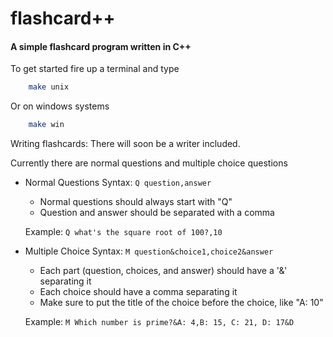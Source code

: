 # flashcard++
#### A simple flashcard program written in C++

To get started fire up a terminal and type
```sh
    make unix
```
Or on windows systems
```sh
    make win
```

Writing flashcards:
  There will soon be a writer included.

  Currently there are normal questions and multiple choice questions

  * Normal Questions
    Syntax: `Q question,answer`

    * Normal questions should always start with "Q"
    * Question and answer should be separated with a comma

    Example: `Q what's the square root of 100?,10`

  * Multiple Choice
    Syntax: `M question&choice1,choice2&answer`

      * Each part (question, choices, and answer) should have a '&' separating it
      * Each choice should have a comma separating it
      * Make sure to put the title of the choice before the choice, like "A: 10"

      Example: `M Which number is prime?&A: 4,B: 15, C: 21, D: 17&D`
